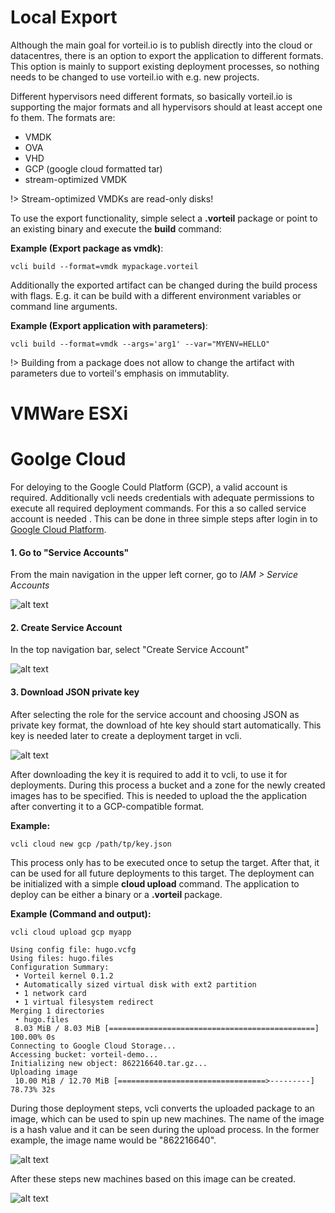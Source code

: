 # Local Export

Although the main goal for vorteil.io is to publish directly into the cloud or datacentres, there is an option to export the application to different formats. This option is mainly to support existing deployment processes, so nothing needs to be changed to use vorteil.io with e.g. new projects.

Different hypervisors need different formats, so basically vorteil.io is supporting the major formats and all hypervisors should at least accept one fo them. The formats are:

* VMDK
* OVA
* VHD
* GCP (google cloud formatted tar)
* stream-optimized VMDK

!> Stream-optimized VMDKs are read-only disks!

To use the export functionality, simple select a **.vorteil** package or point to an existing binary and execute the **build** command:

**Example (Export package as vmdk)**:
```vcli
vcli build --format=vmdk mypackage.vorteil
```

Additionally the exported artifact can be changed during the build process with flags. E.g. it can be build with a different environment variables or command line arguments.

**Example (Export application with parameters)**:
```vcli
vcli build --format=vmdk --args='arg1' --var="MYENV=HELLO"
```

!> Building from a package does not allow to change the artifact with parameters due to vorteil's emphasis on immutablity.

# VMWare ESXi

# Goolge Cloud

For deloying to the Google Could Platform (GCP), a valid account is required. Additionally vcli needs credentials with adequate permissions to execute all required deployment commands. For this a so called service account is needed . This can be done in three simple steps after login in to [Google Cloud Platform](https://cloud.google.com/).

#### 1. Go to "Service Accounts"

From the main navigation in the upper left corner, go to *IAM > Service Accounts*

![alt text](/publish/gcp1.png "service account")

#### 2. Create Service Account

In the top navigation bar, select "Create Service Account"

![alt text](/publish/gcp2.png "create service account")

#### 3. Download JSON private key

After selecting the role for the service account and choosing JSON as private key format, the download of hte key should start automatically.
This key is needed later to create a deployment target in vcli.

![alt text](/publish/gcp3.png "get service account json key")

After downloading the key it is required to add it to vcli, to use it for deployments. During this process a bucket and a zone for the newly created images has to be specified. This is needed to upload the the application after converting it to a GCP-compatible format.

**Example:**
```vcli
vcli cloud new gcp /path/tp/key.json
```

This process only has to be executed once to setup the target. After that, it can be used for all future deployments to this target. The deployment can be initialized with a simple **cloud upload** command. The application to deploy can be either a binary or a **.vorteil** package.

**Example (Command and output):**
```vcli
vcli cloud upload gcp myapp

Using config file: hugo.vcfg
Using files: hugo.files
Configuration Summary:
 • Vorteil kernel 0.1.2
 • Automatically sized virtual disk with ext2 partition
 • 1 network card
 • 1 virtual filesystem redirect
Merging 1 directories
 • hugo.files
 8.03 MiB / 8.03 MiB [==============================================] 100.00% 0s
Connecting to Google Cloud Storage...
Accessing bucket: vorteil-demo...
Initializing new object: 862216640.tar.gz...
Uploading image
 10.00 MiB / 12.70 MiB [=================================>---------]  78.73% 32s
```

During those deployment steps, vcli converts the uploaded package to an image, which can be used to spin up new machines. The name of the image is a hash value and it can be seen during the upload process. In the former example, the image name would be "862216640".

![alt text](/publish/gcp4.png "images list")

After these steps new machines based on this image can be created. 

![alt text](/publish/gcp5.png "select custom image")
